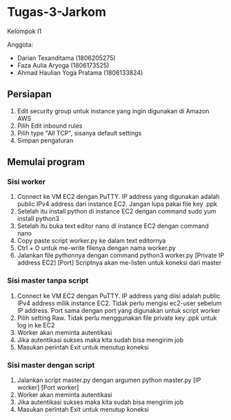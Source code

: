 # Tugas-3-Jarkom

Kelompok I1

Anggota:

- Darian Texanditama (1806205275)
- Faza Aulia Aryoga (1806173525)
- Ahmad Haulian Yoga Pratama (1806133824)

## Persiapan
1. Edit security group untuk instance yang ingin digunakan di Amazon AWS
2. Pilih Edit inbound rules
3. Pilih type "All TCP", sisanya default settings
4. Simpan pengaturan

## Memulai program
### Sisi worker
1. Connect ke VM EC2 dengan PuTTY. IP address yang digunakan adalah public IPv4 address dari instance EC2. Jangan lupa pakai file key .ppk
2. Setelah itu install python di instance EC2 dengan command sudo yum install python3
3. Setelah itu buka text editor nano di instance EC2 dengan command nano
4. Copy paste script worker.py ke dalam text editornya
5. Ctrl + O untuk me-write filenya dengan nama worker.py
6. Jalankan file pythonnya dengan command python3 worker.py [Private IP address EC2] [Port]
Scriptnya akan me-listen untuk koneksi dari master

### Sisi master tanpa script
1. Connect ke VM EC2 dengan PuTTY. IP address yang diisi adalah public IPv4 address milik instance EC2. Tidak perlu mengisi ec2-user sebelum IP address.
Port sama dengan port yang digunakan untuk script worker
2. Pilih setting Raw. Tidak perlu menggunakan file private key .ppk untuk log in ke EC2
3. Worker akan meminta autentikasi
4. Jika autentikasi sukses maka kita sudah bisa mengirim job
5. Masukan perintah Exit untuk menutup koneksi

### Sisi master dengan script
1. Jalankan script master.py dengan argumen python master.py [IP worker] [Port worker]
2. Worker akan meminta autentikasi
3. Jika autentikasi sukses maka kita sudah bisa mengirim job
4. Masukan perintah Exit untuk menutup koneksi
